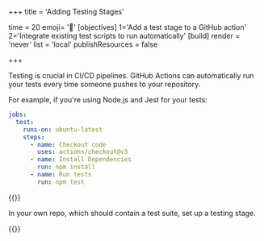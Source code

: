 +++
title = 'Adding Testing Stages'

time = 20
emoji= '🧪'
[objectives]
    1='Add a test stage to a GitHub action'
    2='Integrate existing test scripts to run automatically'
[build]
  render = 'never'
  list = 'local'
  publishResources = false

+++

Testing is crucial in CI/CD pipelines. GitHub Actions can automatically run your tests every time someone pushes to your repository.

For example, if you're using Node.js and Jest for your tests:

```yaml
jobs:
  test:
    runs-on: ubuntu-latest
    steps:
      - name: Checkout code
        uses: actions/checkout@v3
      - name: Install Dependencies
        run: npm install
      - name: Run tests
        run: npm test
```

{{<note type="activity" title="Try it yourself">}}

In your own repo, which should contain a test suite, set up a testing stage.

{{</note>}}

